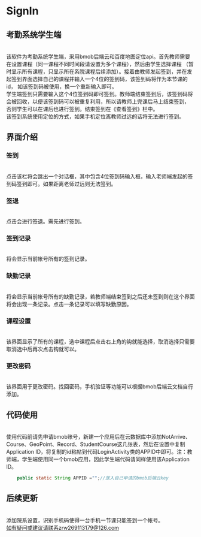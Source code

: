 # SignIn
## 考勤系统学生端
<br>  该软件为考勤系统学生端，采用bmob后端云和百度地图定位api。首先教师需要在设置课程（同一课程不同时间段请设置为多个课程），然后由学生选择课程
（暂时显示所有课程，只显示所在系院课程后续添加）。接着由教师发起签到，并在发起签到界面选择自己的课程并输入一个4位的签到码，该签到码将作为本节课的id，
如该签到码被使用，换一个重新输入即可。
<br>  学生端签到只需要输入这个4位签到码即可签到。教师端结束签到后，该签到码将会被回收，以便该签到码可以被重复利用，所以请教师上完课后马上结束签到，
否则学生可以在课后也进行签到。结束签到在《查看签到》栏中。
<br>该签到系统使用定位的方式，如果手机定位离教师过远的话将无法进行签到。
## 界面介绍
### 签到
<br> 点击该栏将会跳出一个对话框，其中包含4位签到码输入框，输入老师端发起的签到码签到即可。如果距离老师过远则无法签到。
### 签退
<br>点击会进行签退。需先进行签到。
### 签到记录
<br>将会显示当前帐号所有的签到记录。
### 缺勤记录
<br>将会显示当前帐号所有的缺勤记录，若教师端结束签到之后还未签到则在这个界面将会出现一条记录。点击一条记录可以填写缺勤原因。
### 课程设置
<br>该界面显示了所有的课程，选中课程后点击右上角的钩就能选择，取消选择只需要取消选中后再次点击钩就可以。
### 更改密码
<br>该界面用于更改密码。找回密码，手机验证等功能可以根据bmob后端云文档自行添加。
## 代码使用
<br>使用代码前请先申请bmob账号，新建一个应用后在云数据库中添加NotArrive、Course、GeoPoint、Record、StudentCourse这几张表，然后在设置中复制
Application ID，将复制的id粘帖到代码LoginActivity类的APPID中即可。注：教师端，学生端使用同一个bmob应用，因此学生端代码请同样使用该Application ID。
```Java
    public static String APPID ="";//放入自己申请的bmob后端云key
```
## 后续更新
<br>添加院系设置，识别手机码使得一台手机一节课只能签到一个帐号。
<br>如有疑问或建议请联系zrw269113179@126.com
